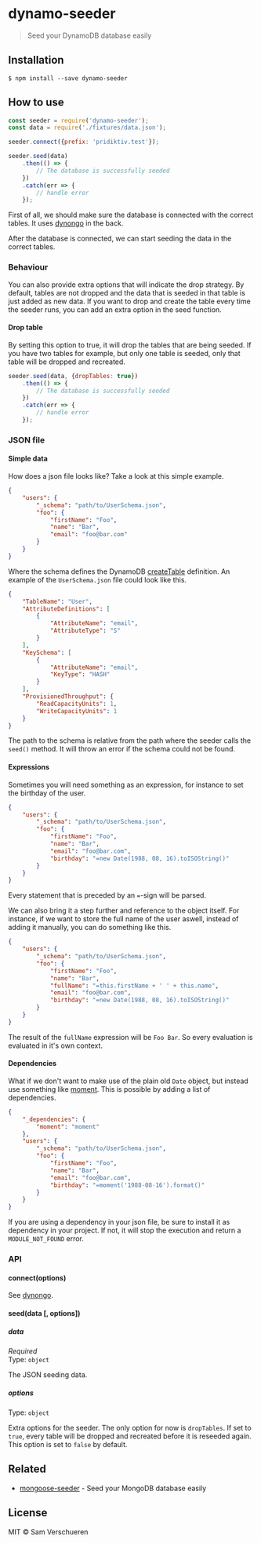 # dynamo-seeder

> Seed your DynamoDB database easily


## Installation

```
$ npm install --save dynamo-seeder
```


## How to use

```js
const seeder = require('dynamo-seeder');
const data = require('./fixtures/data.json');

seeder.connect({prefix: 'pridiktiv.test'});

seeder.seed(data)
    .then(() => {
        // The database is successfully seeded
    })
    .catch(err => {
        // handle error
    });
```

First of all, we should make sure the database is connected with the correct tables. It uses [dynongo](https://github.com/samverschueren/dynongo) in the back.

After the database is connected, we can start seeding the data in the correct tables.

### Behaviour

You can also provide extra options that will indicate the drop strategy. By default, tables are not dropped and the data that is seeded in that table is just added
as new data. If you want to drop and create the table every time the seeder runs, you can add an extra option in the seed function.

#### Drop table

By setting this option to true, it will drop the tables that are being seeded. If you have two tables for example, but only one table is seeded,
only that table will be dropped and recreated.

```javascript
seeder.seed(data, {dropTables: true})
    .then(() => {
        // The database is successfully seeded
    })
    .catch(err => {
        // handle error
    });
```

### JSON file

#### Simple data

How does a json file looks like? Take a look at this simple example.

```json
{
    "users": {
        "_schema": "path/to/UserSchema.json",
        "foo": {
            "firstName": "Foo",
            "name": "Bar",
            "email": "foo@bar.com"
        }
    }
}
```

Where the schema defines the DynamoDB [createTable](http://docs.aws.amazon.com/AWSJavaScriptSDK/latest/AWS/DynamoDB.html#createTable-property)
definition. An example of the `UserSchema.json` file could look like this.

```json
{
    "TableName": "User",
    "AttributeDefinitions": [
        {
            "AttributeName": "email",
            "AttributeType": "S"
        }
    ],
    "KeySchema": [
        {
            "AttributeName": "email",
            "KeyType": "HASH"
        }
    ],
    "ProvisionedThroughput": {
        "ReadCapacityUnits": 1,
        "WriteCapacityUnits": 1
    }
}
```

The path to the schema is relative from the path where the seeder calls the `seed()` method. It will throw an error if
the schema could not be found.

#### Expressions

Sometimes you will need something as an expression, for instance to set the birthday of the user.

```json
{
    "users": {
        "_schema": "path/to/UserSchema.json",
        "foo": {
            "firstName": "Foo",
            "name": "Bar",
            "email": "foo@bar.com",
            "birthday": "=new Date(1988, 08, 16).toISOString()"
        }
    }
}
```

Every statement that is preceded by an `=`-sign will be parsed.

We can also bring it a step further and reference to the object itself. For instance, if we want to store
the full name of the user aswell, instead of adding it manually, you can do something like this.

```json
{
    "users": {
        "_schema": "path/to/UserSchema.json",
        "foo": {
            "firstName": "Foo",
            "name": "Bar",
            "fullName": "=this.firstName + ' ' + this.name",
            "email": "foo@bar.com",
            "birthday": "=new Date(1988, 08, 16).toISOString()"
        }
    }
}
```

The result of the `fullName` expression will be `Foo Bar`. So every evaluation is evaluated in it's own context.

#### Dependencies

What if we don't want to make use of the plain old `Date` object, but instead use something like [moment](http://momentjs.com/).
This is possible by adding a list of dependencies.

```json
{
    "_dependencies": {
        "moment": "moment"
    },
    "users": {
        "_schema": "path/to/UserSchema.json",
        "foo": {
            "firstName": "Foo",
            "name": "Bar",
            "email": "foo@bar.com",
            "birthday": "=moment('1988-08-16').format()"
        }
    }
}
```

If you are using a dependency in your json file, be sure to install it as dependency in your project. If not,
it will stop the execution and return a `MODULE_NOT_FOUND` error.

### API

#### connect(options)

See [dynongo](https://github.com/samverschueren/dynongo#connect).

#### seed(data [, options])

##### data

*Required*<br>
Type: `object`

The JSON seeding data.

##### options

Type: `object`

Extra options for the seeder. The only option for now is `dropTables`. If set to `true`, every table will be dropped
and recreated before it is reseeded again. This option is set to `false` by default.


## Related

- [mongoose-seeder](https://github.com/samverschueren/mongoose-seeder) - Seed your MongoDB database easily


## License

MIT © Sam Verschueren
